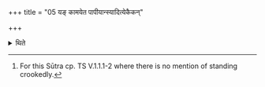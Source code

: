 +++
title = "05 यङ् कामयेत पापीयान्स्यादित्येकैकन्"

+++

<details><summary>थिते</summary>

5. (In the case of a sacrificer) in connection with whom he thinks that he (the sacrificer) should be worse, he should offer (the libation) one by one, while standing crookedly.[^1]  

[^1]: For this Sūtra cp. TS V.1.1.1-2 where there is no mention of standing crookedly.   
</details>
